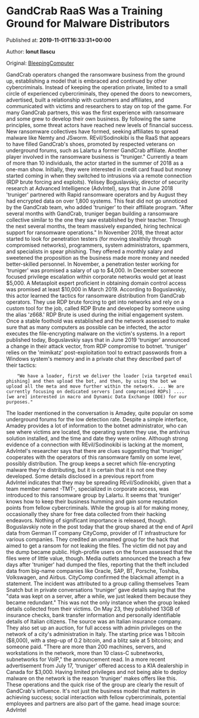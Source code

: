 
# GandCrab RaaS Was a Training Ground for Malware Distributors

Published at: **2019-11-01T16:33:31+00:00**

Author: **Ionut Ilascu**

Original: [BleepingComputer](https://www.bleepingcomputer.com/news/security/gandcrab-raas-was-a-training-ground-for-malware-distributors/)

GandCrab operators changed the ransomware business from the ground up, establishing a model that is embraced and continued by other cybercriminals.
Instead of keeping the operation private, limited to a small circle of experienced cybercriminals, they opened the doors to newcomers, advertised, built a relationship with customers and affiliates, and communicated with victims and researchers to stay on top of the game.
For many GandCrab partners, this was the first experience with ransomware and some grew to develop their own business. By following the same principles, some threat actors have reached new levels of financial success.
New ransomware collectives have formed, seeking affiliates to spread malware like Nemty and JSworm. REvil/Sodinokibi is the RaaS that appears to have filled GandCrab's shoes, promoted by respected veterans on underground forums, such as Lalartu a former GandCrab affiliate.
Another player involved in the ransomware business is "truniger." Currently a team of more than 10 individuals, the actor started in the summer of 2018 as a one-man show.
Initially, they were interested in credit card fraud but money started coming in when they switched to intrusions via a remote connection (RDP brute forcing and exploits).
Yelisey Boguslavskiy, director of security research at Advanced Intelligence (AdvIntel)​​​​​​, says that in June 2018 'truniger' partnered with Rapid ransomware operators and by August they had encrypted data on over 1,800 systems.
This feat did not go unnoticed by the GandCrab team, who added 'truniger' to their affiliate program.
"After several months with GandCrab, truniger began building a ransomware collective similar to the one they saw established by their teacher. Through the next several months, the team massively expanded, hiring technical support for ransomware operations."
In November 2018, the threat actor started to look for penetration testers (for moving stealthily through compromised networks), programmers, system administrators, spammers, and specialists in spear phishing.
They offered a monthly salary and sweetened the proposition as the business made more money and needed better-skilled personnel. In November, a penetration tester working for 'truniger' was promised a salary of up to $4,000.
In December someone focused privilege escalation within corporate networks would get at least $5,000. A Metasploit expert proficient in obtaining domain control access was promised at least $10,000 in March 2019.
According to Boguslavskiy, this actor learned the tactics for ransomware distribution from GandCrab operators. They use RDP brute forcing to get into networks and rely on a custom tool for the job, called RDP Brute and developed by someone using the alias 'z668.'
RDP Brute is used during the initial engagement system. Once a stable foothold was established and the network assessed to make sure that as many computers as possible can be infected, the actor executes the file-encrypting malware on the victim's systems.
In a report published today, Boguslavskiy says that in June 2019 'truniger' announced a change in their attack vector, from RDP compromise to botnet.
'truniger' relies on the 'mimikatz' post-exploitation tool to extract passwords from a Windows system's memory and in a private chat they described part of their tactics:

        "We have a loader, first we deliver the loader [via targeted email phishing] and then upload the bot, and then, by using the bot we upload all the meta and move further within the network. ... We are currently focusing on dedicated servers [and compromised RDPs] .... [we are] interested in macro and Dynamic Data Exchange (DDE) for our purposes."
      
The loader mentioned in the conversation is Amadey, quite popular on some underground forums for the low detection rate.
Despite a simple interface, Amadey provides a lot of information to the botnet administrator, who can see where victims are located, the operating system they use, the antivirus solution installed, and the time and date they were online.
Although strong evidence of a connection with REvil/Sodinokibi is lacking at the moment, AdvIntel's researcher says that there are clues suggesting that 'truniger' cooperates with the operators of this ransomware family on some level, possibly distribution.
The group keeps a secret which file-encrypting malware they're distributing, but it is certain that it is not one they developed. Some details disclosed in a previous report from AdvIntel indicates that they may be spreading REvil/Sodinokibi, given that a team member named -TMT-, specialized in corporate access, was introduced to this ransomware group by Lalartu.
It seems that 'truniger' knows how to keep their business humming and gain some reputation points from fellow cybercriminals. While the group is all for making money, occasionally they share for free data collected from their hacking endeavors.
Nothing of significant importance is released, though. Boguslavskiy note in the post today that the group shared at the end of April data from German IT company CityComp, provider of IT infrastructure for various companies.
They credited an unnamed group for the hack that aimed to get a ransom for not leaking the files. The victim did not pay and the dump became public. High-profile users on the forum assessed that the files were of little value, though.
Media outlets announced the breach a few days after 'truniger' had dumped the files, reporting that the theft included data from big-name companies like Oracle, SAP, BT, Porsche, Toshiba, Volkswagen, and Airbus. CityComp confirmed the blackmail attempt in a statement.
The incident was attributed to a group calling themselves Team Snatch but in private conversations 'truniger' gave details saying that the "data was kept on a server, after a while, we just leaked them because they became redundant."
This was not the only instance when the group leaked details collected from their victims. On May 23, they published 13GB of insurance checks, bank transfer information and personally identifiable details of Italian citizens. The source was an Italian insurance company.
They also set up an auction, for full access with admin privileges on the network of a city's administration in Italy. The starting price was 1 bitcoin ($8,000), with a step-up of 0.2 bitcoin, and a blitz sale at 5 bitcoins; and someone paid.
"There are more than 200 machines, servers, and workstations in the network, more than 10 class-C subnetworks, subnetworks for VoIP," the announcement read.
In a more recent advertisement from July 17, 'truniger' offered access to a KIA dealership in Canada for $3,000. Having limited privileges and not being able to deploy malware on the network is the reason 'truniger' makes offers like this.
These operations and the quick rise of the group are clearly the result of GandCrab's influence. It's not just the business model that matters in achieving success; social interaction with fellow cybercriminals, potential employees and partners are also part of the game.
head image source: AdvIntel
